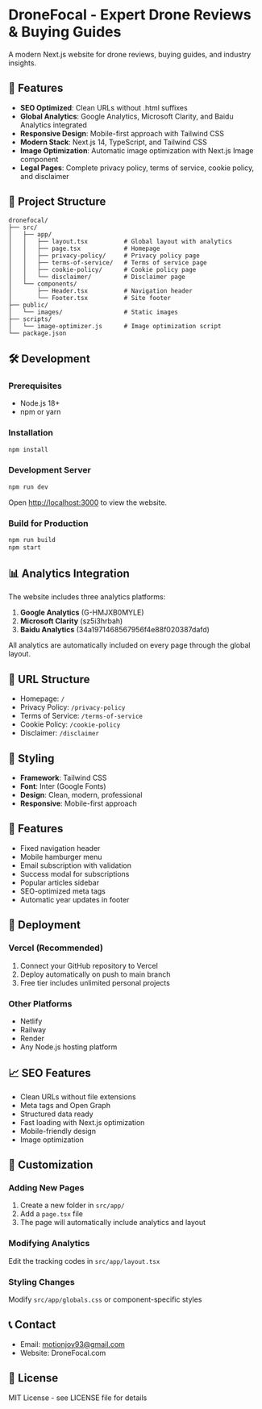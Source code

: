 # DroneFocal - Expert Drone Reviews & Buying Guides

A modern Next.js website for drone reviews, buying guides, and industry insights.

## 🚀 Features

- **SEO Optimized**: Clean URLs without .html suffixes
- **Global Analytics**: Google Analytics, Microsoft Clarity, and Baidu Analytics integrated
- **Responsive Design**: Mobile-first approach with Tailwind CSS
- **Modern Stack**: Next.js 14, TypeScript, and Tailwind CSS
- **Image Optimization**: Automatic image optimization with Next.js Image component
- **Legal Pages**: Complete privacy policy, terms of service, cookie policy, and disclaimer

## 📁 Project Structure

```
dronefocal/
├── src/
│   ├── app/
│   │   ├── layout.tsx          # Global layout with analytics
│   │   ├── page.tsx            # Homepage
│   │   ├── privacy-policy/     # Privacy policy page
│   │   ├── terms-of-service/   # Terms of service page
│   │   ├── cookie-policy/      # Cookie policy page
│   │   └── disclaimer/         # Disclaimer page
│   └── components/
│       ├── Header.tsx          # Navigation header
│       └── Footer.tsx          # Site footer
├── public/
│   └── images/                 # Static images
├── scripts/
│   └── image-optimizer.js      # Image optimization script
└── package.json
```

## 🛠️ Development

### Prerequisites
- Node.js 18+ 
- npm or yarn

### Installation
```bash
npm install
```

### Development Server
```bash
npm run dev
```
Open [http://localhost:3000](http://localhost:3000) to view the website.

### Build for Production
```bash
npm run build
npm start
```

## 📊 Analytics Integration

The website includes three analytics platforms:

1. **Google Analytics** (G-HMJXB0MYLE)
2. **Microsoft Clarity** (sz5i3hrbah)
3. **Baidu Analytics** (34a1971468567956f4e88f020387dafd)

All analytics are automatically included on every page through the global layout.

## 🔗 URL Structure

- Homepage: `/`
- Privacy Policy: `/privacy-policy`
- Terms of Service: `/terms-of-service`
- Cookie Policy: `/cookie-policy`
- Disclaimer: `/disclaimer`

## 🎨 Styling

- **Framework**: Tailwind CSS
- **Font**: Inter (Google Fonts)
- **Design**: Clean, modern, professional
- **Responsive**: Mobile-first approach

## 📱 Features

- Fixed navigation header
- Mobile hamburger menu
- Email subscription with validation
- Success modal for subscriptions
- Popular articles sidebar
- SEO-optimized meta tags
- Automatic year updates in footer

## 🚀 Deployment

### Vercel (Recommended)
1. Connect your GitHub repository to Vercel
2. Deploy automatically on push to main branch
3. Free tier includes unlimited personal projects

### Other Platforms
- Netlify
- Railway
- Render
- Any Node.js hosting platform

## 📈 SEO Features

- Clean URLs without file extensions
- Meta tags and Open Graph
- Structured data ready
- Fast loading with Next.js optimization
- Mobile-friendly design
- Image optimization

## 🔧 Customization

### Adding New Pages
1. Create a new folder in `src/app/`
2. Add a `page.tsx` file
3. The page will automatically include analytics and layout

### Modifying Analytics
Edit the tracking codes in `src/app/layout.tsx`

### Styling Changes
Modify `src/app/globals.css` or component-specific styles

## 📞 Contact

- Email: motionjoy93@gmail.com
- Website: DroneFocal.com

## 📄 License

MIT License - see LICENSE file for details